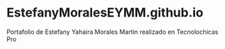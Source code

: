 # EstefanyMoralesEYMM.github.io
Portafolio de Estefany Yahaira Morales Martin realizado en Tecnolochicas Pro
